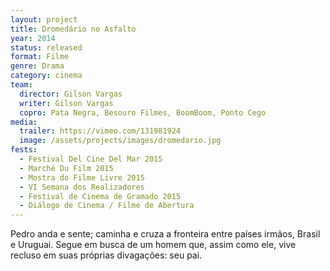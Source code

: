 ```yaml
---
layout: project
title: Dromedário no Asfalto
year: 2014
status: released
format: Filme
genre: Drama
category: cinema
team:
  director: Gilson Vargas
  writer: Gilson Vargas
  copro: Pata Negra, Besouro Filmes, BoomBoom, Ponto Cego
media:
  trailer: https://vimeo.com/131981924
  image: /assets/projects/images/dromedario.jpg
fests:
  - Festival Del Cine Del Mar 2015
  - Marché Du Film 2015
  - Mostra do Filme Livre 2015
  - VI Semana dos Realizadores
  - Festival de Cinema de Gramado 2015
  - Diálogo de Cinema / Filme de Abertura
---
```


Pedro anda e sente; caminha e cruza a fronteira entre países irmãos, Brasil e Uruguai. Segue em busca de um homem que, assim como ele, vive recluso em suas próprias divagações: seu pai.
